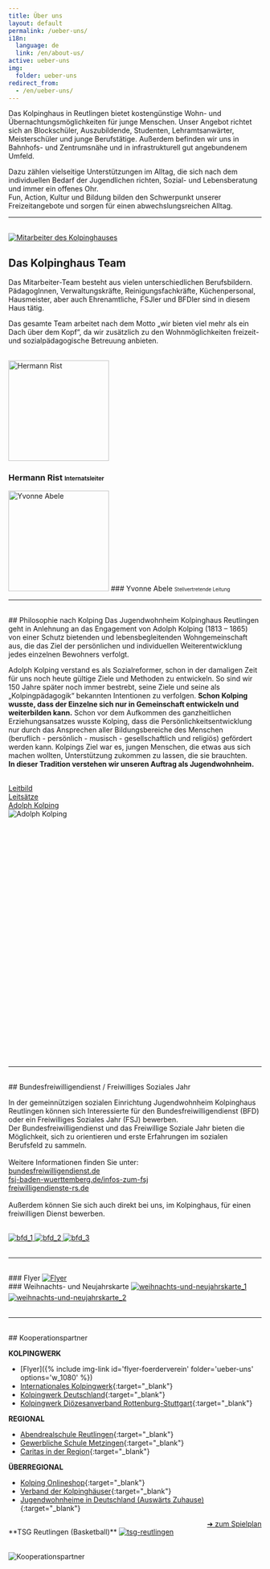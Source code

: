 ```yaml
---
title: Über uns
layout: default
permalink: /ueber-uns/
i18n:
  language: de
  link: /en/about-us/
active: ueber-uns
img:
  folder: ueber-uns
redirect_from:
  - /en/ueber-uns/
---
```


Das Kolpinghaus in Reutlingen bietet kostengünstige Wohn- und Übernachtungsmöglichkeiten für junge Menschen. Unser Angebot richtet sich an Blockschüler, Auszubildende, Studenten, Lehramtsanwärter, Meisterschüler und junge Berufstätige. Außerdem befinden wir uns in Bahnhofs- und Zentrumsnähe und in infrastrukturell gut angebundenem Umfeld.

Dazu zählen vielseitige Unterstützungen im Alltag, die sich nach dem individuellen Bedarf der Jugendlichen richten, Sozial- und Lebensberatung und immer ein offenes Ohr.<br>
Fun, Action, Kultur und Bildung bilden den Schwerpunkt unserer Freizeitangebote und sorgen für einen abwechslungsreichen Alltag.

---

<br>


<div class="row">
<div class="col-lg-6 gallery">
<a href="{% include img-link id='mitarbeiter' %}" data-size="1920x1080" data-med-size="1920x1080" data-med="{% include img-link id='mitarbeiter' %}">
<img class="img-fluid rounded mb-4" src="{% include img-link id='mitarbeiter' options='w_600' %}" alt="Mitarbeiter des Kolpinghauses" />
</a>
</div>
<div class="col-lg-6" markdown="1">

## Das Kolpinghaus Team




Das Mitarbeiter-Team besteht aus vielen unterschiedlichen Berufsbildern. PädagogInnen, Verwaltungskräfte, Reinigungsfachkräfte, Küchenpersonal, Hausmeister, aber auch Ehrenamtliche, FSJler und BFDler sind in diesem Haus tätig.

Das gesamte Team arbeitet nach dem Motto „wir bieten viel mehr als ein Dach über dem Kopf“, da wir zusätzlich zu den Wohnmöglichkeiten freizeit- und sozialpädagogische Betreuung anbieten.

</div>
</div>
<br>
<div class="row">
<div class="col-lg-6  text-center mb-4" markdown="1">
<img class="rounded-circle img-fluid d-block mx-auto" width="200" height="200" src="{% include img-link id='rist' options='w_200,h_200' %}" alt="Hermann Rist">

### Hermann Rist <small style="font-size: 70%;">Internatsleiter</small>
</div>
<div class="col-lg-6 text-center mb-4" markdown="1">
<img class="rounded-circle img-fluid d-block mx-auto" width="200" height="200" src="{% include img-link id='abele' options='w_200,h_200' %}" alt="Yvonne Abele">
### Yvonne Abele <small style="font-size: 70%;">Stellvertretende Leitung</small>
</div>
</div>
<hr>
<br>
<div class="row">
<div class="col-lg-6" markdown="1">
## Philosophie nach Kolping
Das Jugendwohnheim Kolpinghaus Reutlingen geht in Anlehnung an das Engagement von Adolph Kolping (1813 – 1865) von einer Schutz bietenden und lebensbegleitenden Wohngemeinschaft aus, die das Ziel der persönlichen und individuellen Weiterentwicklung jedes einzelnen Bewohners verfolgt.

Adolph Kolping verstand es als Sozialreformer, schon in der damaligen Zeit für uns noch heute gültige Ziele und Methoden zu entwickeln. So sind wir 150 Jahre später noch immer bestrebt, seine Ziele und seine als „Kolpingpädagogik“ bekannten Intentionen zu verfolgen. **Schon Kolping wusste, dass der Einzelne sich nur in Gemeinschaft entwickeln und weiterbilden kann.** Schon vor dem Aufkommen des ganzheitlichen Erziehungsansatzes wusste Kolping, dass die Persönlichkeitsentwicklung nur durch das Ansprechen aller Bildungsbereiche des Menschen <br>
(beruflich - persönlich - musisch - gesellschaftlich und religiös) gefördert werden kann. Kolpings Ziel war es, jungen Menschen, die etwas aus sich machen wollten, Unterstützung zukommen zu lassen, die sie brauchten.<br>
**In dieser Tradition verstehen wir unseren Auftrag als Jugendwohnheim.**

<br>
<div class="row justify-content-center">
  <div class="col-3">
  <a href="{% link leitbild.md %}" class="btn btn-primary">Leitbild</a>
  </div>
  <div class="col-3">
  <a href="{% link leitsaetze.md %}" class="btn btn-primary">Leitsätze</a>
  </div>
  <div class="col-3">
  <a href="{% link adolph-kolping.md %}" class="btn btn-primary">Adolph Kolping</a>
  </div>
</div>


</div>
<div class="col-lg-6 text-center" style="height: 30rem;">
<img class="img-fluid rounded mb-4" style="max-height: 100% !important; width: auto;" src="{% include img-link id='adolph-kolping' options='h_500' %}" alt="Adolph Kolping">
</div>
</div>
<br>
<hr>
<br>
<div markdown="1">
## Bundesfreiwilligendienst / Freiwilliges Soziales Jahr

In der gemeinnützigen sozialen Einrichtung Jugendwohnheim Kolpinghaus Reutlingen können sich Interessierte für den Bundesfreiwilligendienst (BFD) oder ein Freiwilliges Soziales Jahr (FSJ) bewerben.<br>
Der Bundesfreiwilligendienst und das Freiwillige Soziale Jahr bieten die Möglichkeit, sich zu orientieren und erste Erfahrungen im sozialen Berufsfeld zu sammeln.<br><br>
Weitere Informationen finden Sie unter:<br>
[bundesfreiwilligendienst.de](https://www.bundesfreiwilligendienst.de)<br>
[fsj-baden-wuerttemberg.de/infos-zum-fsj](https://www.fsj-baden-wuerttemberg.de/infos-zum-fsj)<br>
[freiwilligendienste-rs.de](https://freiwilligendienste-rs.de/)<br><br>
Außerdem können Sie sich auch direkt bei uns, im Kolpinghaus, für einen freiwilligen Dienst bewerben.
 
</div>
<br>

<div class="row gallery">
    <a href="{% include img-link id="bfd_1" %}" data-size="1024x769" data-med-size="1024x769" data-med="{% include img-link id="bfd_1" %}" class="d-block mb-4 col-lg-3 col-md-4 col-xs-6">
        <img class="img-fluid img-thumbnail" src="{% include img-link id="bfd_1" options='w_300,h_200' %}" alt="bfd_1">
    </a>
    <a href="{% include img-link id="bfd_2" %}" data-size="2704x2340" data-med-size="2704x2340" data-med="{% include img-link id="bfd_2" %}" class="d-block mb-4 col-lg-3 col-md-4 col-xs-6">
        <img class="img-fluid img-thumbnail" src="{% include img-link id="bfd_2" options='w_300,h_200' %}" alt="bfd_2">
    </a>
    <a href="{% include img-link id="2019-02-27-fruehlingserwachen-entdecke-den-kuenstler-in-dir-3" folder="artikel" %}" data-size="3024x4032" data-med-size="3024x4032" data-med="{% include img-link id="bfd_2" %}" class="d-block mb-4 col-lg-3 col-md-4 col-xs-6">
      <img class="img-fluid img-thumbnail" src="{% include img-link id="2019-02-27-fruehlingserwachen-entdecke-den-kuenstler-in-dir-3" folder="artikel" options='w_300,h_200' %}" alt="bfd_3">
    </a>
</div>

<br>
<hr>
<br>

<div class="row">
<div class="col gallery" markdown="1">
### Flyer
<a href="{% include img-link id='flyer-foerderverein' folder='ueber-uns' options='w_1080' %}" data-size="1080x2050" data-med-size="1080x2050" data-med="{% include img-link id='flyer-foerderverein' folder='ueber-uns' options='w_1080' %}">
    <img src="{% include img-link id='flyer-foerderverein' folder='ueber-uns' options='w_300' %}" style="max-width: 100%;" alt="Flyer"></a>
</div>

<div class="col" markdown="1">
### Weihnachts- und Neujahrskarte
<a href="{% include img-link id='weihnachtskarte-2020.pdf' folder='pdf' %}">
<img src="{% include img-link id='weihnachtskarte-2020.jpg' options='w_300,pg_1' folder='pdf' %}" style="max-width: 100%;" alt="weihnachts-und-neujahrskarte_1"></a>
<a href="{% include img-link id='weihnachtskarte-2020.pdf' folder='pdf' %}">
<img src="{% include img-link id='weihnachtskarte-2020.jpg' options='w_300,pg_2' folder='pdf' %}" style="padding-top: 5px;max-width: 100%;" alt="weihnachts-und-neujahrskarte_2"></a>
</div>



</div>



<br>
<hr>
<br>
## Kooperationspartner
<div class="row">
<div class="col" markdown="1">

**KOLPINGWERK**

* [Flyer]({% include img-link id='flyer-foerderverein' folder='ueber-uns' options='w_1080' %})
* [Internationales Kolpingwerk](https://www.kolping.net/){:target="_blank"}
* [Kolpingwerk Deutschland](https://www.kolping.de/){:target="_blank"}
* [Kolpingwerk Diözesanverband Rottenburg-Stuttgart](https://www.kolping-dvrs.de/){:target="_blank"}

**REGIONAL**

* [Abendrealschule Reutlingen](https://abendrealschulereutlingen.com/){:target="_blank"}
* [Gewerbliche Schule Metzingen](https://www.gewerbeschule-metzingen.de/willkommen){:target="_blank"}
* [Caritas in der Region](https://www.caritas-fils-neckar-alb.de/){:target="_blank"}

**ÜBERREGIONAL**

* [Kolping Onlineshop](https://www.kolping-shop.eu/){:target="_blank"}
* [Verband der Kolpinghäuser](https://www.kolpinghaeuser.de/){:target="_blank"}
* [Jugendwohnheime in Deutschland (Auswärts Zuhause)](https://auswaerts-zuhause.de/){:target="_blank"}

</div>
<div class="col" markdown="1">
**TSG Reutlingen (Basketball)** <a href="https://www.basketball-reutlingen.net/tabelle-spielplan/" style="float: right;" target="_blank">➜ zum Spielplan</a>
<a href="https://www.basketball-reutlingen.net/">
  <img src="{% include img-link id='tsg-reutlingen-crop' options='h_400' %}" alt="tsg-reutlingen" style="max-width: 100%; padding: 1rem 0 2rem 0;">
</a>
<br>
<img src="{% include img-link id='kooperationspartner-wide' options='h_400' %}" alt="Kooperationspartner" style="max-width: 100%;">
</div>
</div>
